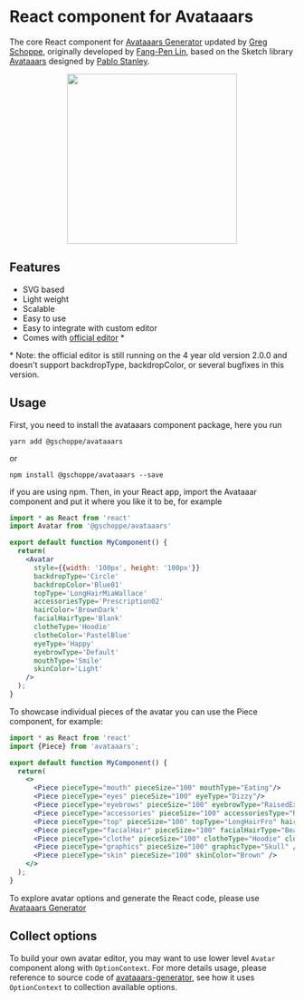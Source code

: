 # React component for Avataaars

The core React component for [Avataaars Generator](https://getavataaars.com/) updated by [Greg Schoppe](https://gschoppe.com), originally developed by [Fang-Pen Lin](https://twitter.com/fangpenlin), based on the Sketch library [Avataaars](https://avataaars.com/) designed by [Pablo Stanley](https://twitter.com/pablostanley). 

<p align="center"><img src='avataaars-example.png?raw=true' style='width: 300px; height: 300px;' /></p>

## Features

 - SVG based
 - Light weight 
 - Scalable
 - Easy to use
 - Easy to integrate with custom editor
 - Comes with [official editor](https://getavataaars.com/) *

 \* Note: the official editor is still running on the 4 year old version 2.0.0
 and doesn't support backdropType, backdropColor, or several bugfixes in this version.


## Usage

First, you need to install the avataaars component package, here you run

```
yarn add @gschoppe/avataaars
```

or

```
npm install @gschoppe/avataaars --save
```

if you are using npm. Then, in your React app, import the Avataaar component and put it where you like it to be, for example

```jsx
import * as React from 'react'
import Avatar from '@gschoppe/avataaars'

export default function MyComponent() {
  return( 
    <Avatar
      style={{width: '100px', height: '100px'}}
      backdropType='Circle'
      backdropColor='Blue01'
      topType='LongHairMiaWallace'
      accessoriesType='Prescription02'
      hairColor='BrownDark'
      facialHairType='Blank'
      clotheType='Hoodie'
      clotheColor='PastelBlue'
      eyeType='Happy'
      eyebrowType='Default'
      mouthType='Smile'
      skinColor='Light'
    />
  );
}
```

To showcase individual pieces of the avatar you can use the Piece component, for example:

```jsx
import * as React from 'react'
import {Piece} from 'avataaars';

export default function MyComponent() {
  return(
    <>
      <Piece pieceType="mouth" pieceSize="100" mouthType="Eating"/>
      <Piece pieceType="eyes" pieceSize="100" eyeType="Dizzy"/>
      <Piece pieceType="eyebrows" pieceSize="100" eyebrowType="RaisedExcited"/>
      <Piece pieceType="accessories" pieceSize="100" accessoriesType="Round"/>
      <Piece pieceType="top" pieceSize="100" topType="LongHairFro" hairColor="Red"/>
      <Piece pieceType="facialHair" pieceSize="100" facialHairType="BeardMajestic"/>
      <Piece pieceType="clothe" pieceSize="100" clotheType="Hoodie" clotheColor="Red"/>
      <Piece pieceType="graphics" pieceSize="100" graphicType="Skull" />
      <Piece pieceType="skin" pieceSize="100" skinColor="Brown" />
    </>
  );
}
```

To explore avatar options and generate the React code, please use [Avataaars Generator](https://getavataaars.com/)

## Collect options

To build your own avatar editor, you may want to use lower level `Avatar` component along with `OptionContext`. For more details usage, please reference to source code of [avataaars-generator](https://github.com/fangpenlin/avataaars-geneator), see how it uses `OptionContext` to collection available options.
